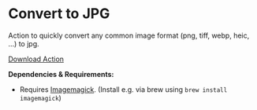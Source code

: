 

# Convert to JPG

Action to quickly convert any common image format (png, tiff, webp, heic, …) to jpg.

[Download Action](https://github.com/mlinzner/LaunchBarActions/blob/master/actions/Convert%20to%20JPG/ConvertToJPG.lbaction?raw=true)

**Dependencies & Requirements:**
- Requires [Imagemagick](https://imagemagick.org). (Install e.g. via brew using `brew install imagemagick`)
